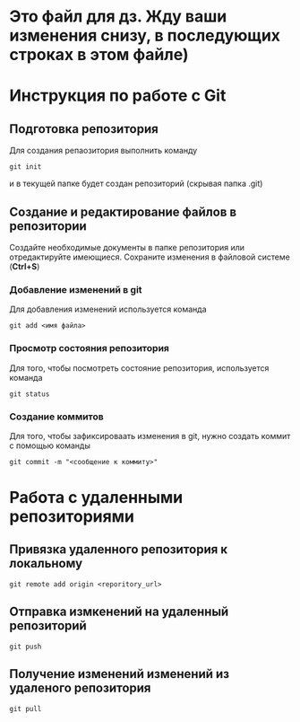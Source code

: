 # Это файл для дз. Жду ваши изменения снизу, в последующих строках в этом файле)

# Инструкция по работе с Git

## Подготовка репозитория

Для создания репаозитория выполнить команду

```git init```

и в текущей папке будет создан репозиторий (скрывая папка .git)

## Создание и редактирование файлов в репозитории

Создайте необходимые документы в папке репозитория или отредактируйте имеющиеся. Сохраните изменения в файловой системе (**Ctrl+S**)

### Добавление изменений в git
Для добавления изменений используется команда

```git add <имя файла>```

### Просмотр состояния репозитория

Для того, чтобы посмотреть состояние репозитория, используется команда 

```git status```

### Создание коммитов

Для того, чтобы зафиксироваать изменения в git, нужно создать коммит с помощью команды

```git commit -m "<сообщение к коммиту>"```

# Работа с удаленными репозиториями

## Привязка удаленного репозитория к локальному

```git remote add origin <reporitory_url>```

## Отправка измкенений на удаленный репозиторий

```git push```

## Получение изменений изменений из удаленого репозитория

```git pull```
